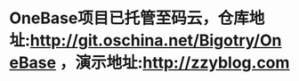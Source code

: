 OneBase项目已托管至码云，仓库地址:http://git.oschina.net/Bigotry/OneBase ，演示地址:http://zzyblog.com
===============